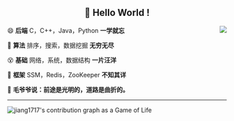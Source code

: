 <h2 align="center"> 👋 Hello World ! </h2>

<img align="right" src="https://github-readme-stats.anuraghazra1.vercel.app/api?username=jiang1717&layout=default"/>

😄 **后端**  C，C++，Java，Python            **一学就忘**

😤 **算法**  排序，搜索，数据挖掘             **无穷无尽**

😵 **基础**  网络，系统，数据结构             **一片汪洋**

🤪 **框架**  SSM，Redis，ZooKeeper           **不知其详**

🌌 **毛爷爷说：前途是光明的，道路是曲折的。**

---

![jiang1717's contribution graph as a Game of Life](https://github4life.herokuapp.com/jiang1717.gif)
